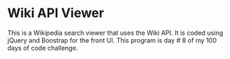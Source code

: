 # Wiki API Viewer
This is a Wikipedia search viewer that uses the Wiki API. It is coded using jQuery and Boostrap for the front UI. This program is day # 8 of my 100 days of code challenge. 
